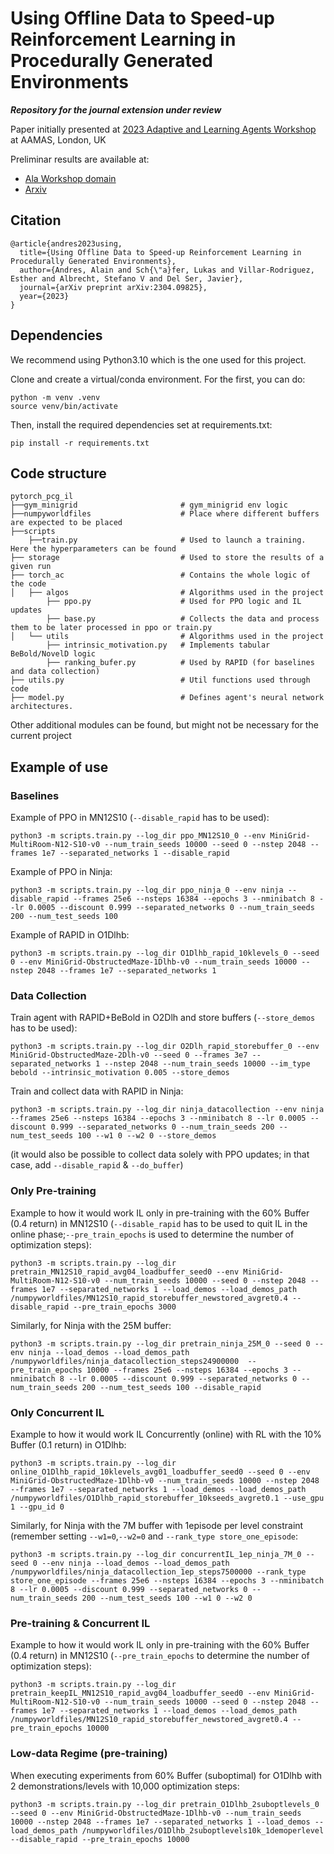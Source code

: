 # Using Offline Data to Speed-up Reinforcement Learning in Procedurally Generated Environments

***Repository for the journal extension under review***

Paper initially presented at [2023 Adaptive and Learning Agents Workshop](https://alaworkshop2023.github.io/#accepted) at AAMAS, London, UK

Preliminar results are available at:
- [Ala Workshop domain](https://alaworkshop2023.github.io/papers/ALA2023_paper_47.pdf)
- [Arxiv](https://arxiv.org/pdf/2304.09825)

## Citation
```
@article{andres2023using,
  title={Using Offline Data to Speed-up Reinforcement Learning in Procedurally Generated Environments},
  author={Andres, Alain and Sch{\"a}fer, Lukas and Villar-Rodriguez, Esther and Albrecht, Stefano V and Del Ser, Javier},
  journal={arXiv preprint arXiv:2304.09825},
  year={2023}
}

```

## Dependencies
We recommend using Python3.10 which is the one used for this project.

Clone and create a virtual/conda environment. For the first, you can do:
```
python -m venv .venv
source venv/bin/activate
```
Then, install the required dependencies set at requirements.txt:
```
pip install -r requirements.txt
```

## Code structure 
```
pytorch_pcg_il
├──gym_minigrid                       # gym_minigrid env logic
├──numpyworldfiles                    # Place where different buffers are expected to be placed                      
├──scripts                      
    ├──train.py                       # Used to launch a training. Here the hyperparameters can be found
├── storage                           # Used to store the results of a given run
├── torch_ac                          # Contains the whole logic of the code
│   ├── algos                         # Algorithms used in the project
        ├── ppo.py                    # Used for PPO logic and IL updates
        ├── base.py                   # Collects the data and process them to be later processed in ppo or train.py
│   └── utils                         # Algorithms used in the project
        ├── intrinsic_motivation.py   # Implements tabular BeBold/NovelD logic
        ├── ranking_bufer.py          # Used by RAPID (for baselines and data collection)
├── utils.py                          # Util functions used through code
├── model.py                          # Defines agent's neural network architectures.
```
Other additional modules can be found, but might not be necessary for the current project

## Example of use 

### Baselines
Example of PPO in MN12S10 (```--disable_rapid``` has to be used):
```
python3 -m scripts.train.py --log_dir ppo_MN12S10_0 --env MiniGrid-MultiRoom-N12-S10-v0 --num_train_seeds 10000 --seed 0 --nstep 2048 --frames 1e7 --separated_networks 1 --disable_rapid 
```

Example of PPO in Ninja:
```
python3 -m scripts.train.py --log_dir ppo_ninja_0 --env ninja --disable_rapid --frames 25e6 --nsteps 16384 --epochs 3 --nminibatch 8 --lr 0.0005 --discount 0.999 --separated_networks 0 --num_train_seeds 200 --num_test_seeds 100
```
Example of RAPID in O1Dlhb:
```
python3 -m scripts.train.py --log_dir O1Dlhb_rapid_10klevels_0 --seed 0 --env MiniGrid-ObstructedMaze-1Dlhb-v0 --num_train_seeds 10000 --nstep 2048 --frames 1e7 --separated_networks 1
```

### Data Collection
Train agent with RAPID+BeBold in O2Dlh and store buffers (```--store_demos``` has to be used):
```
python3 -m scripts.train.py --log_dir O2Dlh_rapid_storebuffer_0 --env MiniGrid-ObstructedMaze-2Dlh-v0 --seed 0 --frames 3e7 --separated_networks 1 --nstep 2048 --num_train_seeds 10000 --im_type bebold --intrinsic_motivation 0.005 --store_demos
```
Train and collect data with RAPID in Ninja:
```
python3 -m scripts.train.py --log_dir ninja_datacollection --env ninja  --frames 25e6 --nsteps 16384 --epochs 3 --nminibatch 8 --lr 0.0005 --discount 0.999 --separated_networks 0 --num_train_seeds 200 --num_test_seeds 100 --w1 0 --w2 0 --store_demos 
```
(it would also be possible to collect data solely with PPO updates; in that case, add ```--disable_rapid``` & ```--do_buffer```)

### Only Pre-training
Example to how it would work IL only in pre-training with the 60% Buffer (0.4 return) in MN12S10 (```--disable_rapid``` has to be used to quit IL in the online phase;```--pre_train_epochs``` is used to determine the number of optimization steps):
```
python3 -m scripts.train.py --log_dir pretrain_MN12S10_rapid_avg04_loadbuffer_seed0 --env MiniGrid-MultiRoom-N12-S10-v0 --num_train_seeds 10000 --seed 0 --nstep 2048 --frames 1e7 --separated_networks 1 --load_demos --load_demos_path /numpyworldfiles/MN12S10_rapid_storebuffer_newstored_avgret0.4 --disable_rapid --pre_train_epochs 3000
```
Similarly, for Ninja with the 25M buffer:
```
python3 -m scripts.train.py --log_dir pretrain_ninja_25M_0 --seed 0 --env ninja --load_demos --load_demos_path /numpyworldfiles/ninja_datacollection_steps24900000  --pre_train_epochs 10000 --frames 25e6 --nsteps 16384 --epochs 3 --nminibatch 8 --lr 0.0005 --discount 0.999 --separated_networks 0 --num_train_seeds 200 --num_test_seeds 100 --disable_rapid
```

### Only Concurrent IL
Example to how it would work IL Concurrently (online) with RL with the 10% Buffer (0.1 return) in O1Dlhb:
```
python3 -m scripts.train.py --log_dir online_O1Dlhb_rapid_10klevels_avg01_loadbuffer_seed0 --seed 0 --env MiniGrid-ObstructedMaze-1Dlhb-v0 --num_train_seeds 10000 --nstep 2048 --frames 1e7 --separated_networks 1 --load_demos --load_demos_path /numpyworldfiles/O1Dlhb_rapid_storebuffer_10kseeds_avgret0.1 --use_gpu 1 --gpu_id 0
```
Similarly, for Ninja with the 7M buffer with 1episode per level constraint (remember setting ```--w1=0```,```--w2=0``` and ```--rank_type store_one_episode```:
```
python3 -m scripts.train.py --log_dir concurrentIL_1ep_ninja_7M_0 --seed 0 --env ninja --load_demos --load_demos_path /numpyworldfiles/ninja_datacollection_1ep_steps7500000 --rank_type store_one_episode --frames 25e6 --nsteps 16384 --epochs 3 --nminibatch 8 --lr 0.0005 --discount 0.999 --separated_networks 0 --num_train_seeds 200 --num_test_seeds 100 --w1 0 --w2 0 

```
### Pre-training & Concurrent IL
Example to how it would work IL only in pre-training with the 60% Buffer (0.4 return) in MN12S10 (```--pre_train_epochs``` to determine the number of optimization steps):
```
python3 -m scripts.train.py --log_dir pretrain_keepIL_MN12S10_rapid_avg04_loadbuffer_seed0 --env MiniGrid-MultiRoom-N12-S10-v0 --num_train_seeds 10000 --seed 0 --nstep 2048 --frames 1e7 --separated_networks 1 --load_demos --load_demos_path /numpyworldfiles/MN12S10_rapid_storebuffer_newstored_avgret0.4 --pre_train_epochs 10000
```

### Low-data Regime (pre-training) 
When executing experiments from 60% Buffer (suboptimal) for O1Dlhb with 2 demonstrations/levels with 10,000 optimization steps:
```
python3 -m scripts.train.py --log_dir pretrain_O1Dlhb_2suboptlevels_0 --seed 0 --env MiniGrid-ObstructedMaze-1Dlhb-v0 --num_train_seeds 10000 --nstep 2048 --frames 1e7 --separated_networks 1 --load_demos --load_demos_path /numpyworldfiles/O1Dlhb_2suboptlevels10k_1demoperlevel --disable_rapid --pre_train_epochs 10000
```
